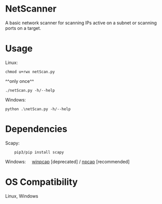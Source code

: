 # NetScanner
A basic network scanner for scanning IPs active on a subnet or scanning ports on a target.

# Usage
Linux:

```
chmod u+rwx netScan.py
```
^^only once^^
```
./netScan.py -h/--help
```

Windows:
```
python .\netScan.py -h/--help
```
# Dependencies
Scapy:
```
    pip3/pip install scapy
```
Windows:
    [winpcap](https://www.winpcap.org/install/default.htm) [deprecated] / [npcap](https://nmap.org/npcap/) [recommended]

# OS Compatibility
Linux, Windows
